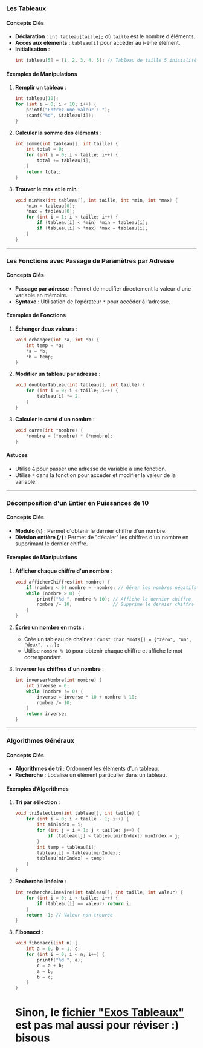 ### Les Tableaux

#### Concepts Clés
- **Déclaration** : `int tableau[taille];` où `taille` est le nombre d'éléments.
- **Accès aux éléments** : `tableau[i]` pour accéder au i-ème élément.
- **Initialisation** : 
  ```c
  int tableau[5] = {1, 2, 3, 4, 5}; // Tableau de taille 5 initialisé avec des valeurs
  ```

#### Exemples de Manipulations
1. **Remplir un tableau** :
   ```c
   int tableau[10];
   for (int i = 0; i < 10; i++) {
       printf("Entrez une valeur : ");
       scanf("%d", &tableau[i]);
   }
   ```

2. **Calculer la somme des éléments** :
   ```c
   int somme(int tableau[], int taille) {
       int total = 0;
       for (int i = 0; i < taille; i++) {
           total += tableau[i];
       }
       return total;
   }
   ```

3. **Trouver le max et le min** :
   ```c
   void minMax(int tableau[], int taille, int *min, int *max) {
       *min = tableau[0];
       *max = tableau[0];
       for (int i = 1; i < taille; i++) {
           if (tableau[i] < *min) *min = tableau[i];
           if (tableau[i] > *max) *max = tableau[i];
       }
   }
   ```

---

### Les Fonctions avec Passage de Paramètres par Adresse

#### Concepts Clés
- **Passage par adresse** : Permet de modifier directement la valeur d'une variable en mémoire.
- **Syntaxe** : Utilisation de l’opérateur `*` pour accéder à l’adresse.

#### Exemples de Fonctions
1. **Échanger deux valeurs** :
   ```c
   void echanger(int *a, int *b) {
       int temp = *a;
       *a = *b;
       *b = temp;
   }
   ```

2. **Modifier un tableau par adresse** :
   ```c
   void doublerTableau(int tableau[], int taille) {
       for (int i = 0; i < taille; i++) {
           tableau[i] *= 2;
       }
   }
   ```

3. **Calculer le carré d'un nombre** :
   ```c
   void carre(int *nombre) {
       *nombre = (*nombre) * (*nombre);
   }
   ```

#### Astuces
- Utilise `&` pour passer une adresse de variable à une fonction.
- Utilise `*` dans la fonction pour accéder et modifier la valeur de la variable.

---

### Décomposition d'un Entier en Puissances de 10

#### Concepts Clés
- **Modulo (`%`)** : Permet d'obtenir le dernier chiffre d'un nombre.
- **Division entière (`/`)** : Permet de "décaler" les chiffres d'un nombre en supprimant le dernier chiffre.

#### Exemples de Manipulations
1. **Afficher chaque chiffre d'un nombre** :
   ```c
   void afficherChiffres(int nombre) {
       if (nombre < 0) nombre = -nombre; // Gérer les nombres négatifs
       while (nombre > 0) {
           printf("%d ", nombre % 10); // Affiche le dernier chiffre
           nombre /= 10;               // Supprime le dernier chiffre
       }
   }
   ```

2. **Écrire un nombre en mots** :
   - Crée un tableau de chaînes : `const char *mots[] = {"zéro", "un", "deux", ...};`
   - Utilise `nombre % 10` pour obtenir chaque chiffre et affiche le mot correspondant.

3. **Inverser les chiffres d'un nombre** :
   ```c
   int inverserNombre(int nombre) {
       int inverse = 0;
       while (nombre != 0) {
           inverse = inverse * 10 + nombre % 10;
           nombre /= 10;
       }
       return inverse;
   }
   ```

---

### Algorithmes Généraux

#### Concepts Clés
- **Algorithmes de tri** : Ordonnent les éléments d’un tableau.
- **Recherche** : Localise un élément particulier dans un tableau.

#### Exemples d’Algorithmes
1. **Tri par sélection** :
   ```c
   void triSelection(int tableau[], int taille) {
       for (int i = 0; i < taille - 1; i++) {
           int minIndex = i;
           for (int j = i + 1; j < taille; j++) {
               if (tableau[j] < tableau[minIndex]) minIndex = j;
           }
           int temp = tableau[i];
           tableau[i] = tableau[minIndex];
           tableau[minIndex] = temp;
       }
   }
   ```

2. **Recherche linéaire** :
   ```c
   int rechercheLineaire(int tableau[], int taille, int valeur) {
       for (int i = 0; i < taille; i++) {
           if (tableau[i] == valeur) return i;
       }
       return -1; // Valeur non trouvée
   }
   ```

3. **Fibonacci** :
   ```c
   void fibonacci(int n) {
       int a = 0, b = 1, c;
       for (int i = 0; i < n; i++) {
           printf("%d ", a);
           c = a + b;
           a = b;
           b = c;
       }
   }
   ```

   # Sinon, le [fichier "Exos Tableaux"](https://github.com/alex-paolo-CIR/REVISIONS/blob/main/Exos%20Tableaux.pdf) est pas mal aussi pour réviser :) bisous
